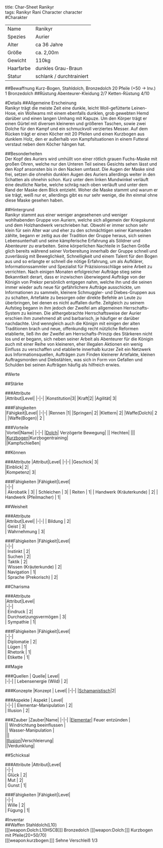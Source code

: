 title: Char-Sheet Ranikyr  
tags: Ranikyr Rani Character character  
#Charakter

|||
|-|-|
|Name|Ranikyr|
|Spezies|Aurier|
|Alter|ca 36 Jahre|
|Größe|ca. 2,00m|
|Gewicht|110kg|
|Haarfarbe|dunkles Grau-Braun|
|Statur|schlank / durchtrainiert|

##Bewaffnung
Kurz-Bogen, Stahldolch, Bronzedolch 
20 Pfeile (+50 -> Inv.) 
1 Bronzedolch
##Rüstung
Abenteurer-Kleidung 2/7
Ketten-Rüstung 4/10

#Details
##Allgemeine Erscheinung  
Ranikyr trägt die meiste Zeit eine dunkle, leicht Woll-gefütterte Leinen-Hose, ein Wollwams mit einem ebenfalls dunklen, grob gewebten Hemd darüber und einen langen Umhang mit Kapuze. Um den Körper trägt er einen Gürtel mit diversen kleineren und größeren Taschen, sowie zwei Dolche für den Kampf und ein schmuckvoll verziertes Messer. Auf dem Rücken trägt er einen Köcher mit 20 Pfeilen und einen Kurzbogen aus dunklem Holz, den er außerhalb von Kampfsituationen in einem Futteral verstaut neben dem Köcher hängen hat.

##Besonderheiten  
Der Kopf des Auriers wird umhüllt von einer rötlich grauen Fuchs-Maske mit großen Ohren, welche nur den Unteren Teil seines Gesichts sehen lässt und den Kopf ansonsten bis in den Nacken umfasst. Die Augen der Maske sind frei, setzen die ohnehin dunklen Augen des Auriers allerdings weiter in den Schatten als ohnehin schon. Kurz unter dem linken Mundwinkel verläuft eine deutliche Narbe, welche schräg nach oben verläuft und unter dem Rand der Maske dem Blick entzieht. Woher die Maske stammt und warum er sie trägt, weiß nur er, allerdings gibt es nur sehr wenige, die ihn einmal ohne diese Maske gesehen haben.

##Hintergrund  
Ranikyr stammt aus einer weniger angesehenen und weniger wohlhabenden Gruppe von Auriern, welche sich allgemein der Kriegskunst und dem Holzhandwerk verschrieben hat. Obwohl er immer schon sehr klein für sein Alter war und eher zu den schmächtigen seiner Kameraden zählte, begann er zeitig aus der Tradition der Gruppe heraus, sich seinen Lebensunterhalt und seine kämpferische Erfahrung als Söldner und Abenteurer zu erarbeiten. Seine körperlichen Nachteile in Sachen Größe glich bereits während seiner Vorbereitung innerhalb der Gruppe schnell und zuverlässig mit Beweglichkeit, Schnelligkeit und einem Talent für den Bogen aus und so erlangte er schnell die nötige Erfahrung, um als Aufklärer, Informationssammler und Spezialist für Präzisionsschläge seine Arbeit zu verrichten. Nach einigen Monaten erfolgreicher Aufträge stieg seine Bekanntkeit derart, dass er inzwischen überwiegend Aufträge von der Königin von Prekor persönlich entgegen nahm, welche ihn und die seinen immer wieder aufs neue für gefährlichere Aufträge ausschickte, um Informationen zu sammeln, kleinere Schmuggler- und Diebes-Gruppen aus zu schalten, Artefakte zu besorgen oder direkte Befehle an Leute zu überbringen, bei denen es nicht auffallen durfte. 
Zeitgleich zu seinem Aufstieg begann in ihm jedoch der Zweifel am allgemeinen Herrschafts-System zu keimen. Die althergebrachte Herrschaftsweise der Aurier erschien ihm zunehmend alt und barbarisch, je häufiger er darüber nachdachte. Und wenngleich auch die Königin mit einigen der alten Traditionen brach und neue, offenkundig recht nützliche Reformen etablierte, ließ ihn der Zweifel am Herrschafts-Prinzip des Stärkeren nicht los und er begann, sich neben seiner Arbeit als Abenteurer für die Königin auch mit einer Reihe von kleineren, eher illegalen Aktionen ein wenig Einfluss zu verschaffen und etablierte innerhalb kurzer Zeit ein Netzwerk aus Informationsquellen, Aufträgen zum Finden kleinerer Artefakte, kleinen Auftragsmorden und Diebstählen, was sich in Form von Gefallen und Schulden bei seinen Aufträgen häufig als hilfreich erwies. 

#Werte

##Stärke  

###Attribute  
|Attribut|Level|
|-|-|
|Konstitution|3|
|Kraft|2|
|Agilität| 3|

###Fähigkeiten  
|Fähigkeit|Level|
|-|-|
|Rennen |1|
|Springen| 2|
|Klettern| 2|
|Waffe(Dolch)| 2 |
|Waffe(Bogen)| 2  |
    
    
###Vorteile  
|Vorteil|Name|
|-|-|
|[Dolch](schools#dolch)| Verzögerte Bewegung|
|| Hechten|
|||
|[Kurzbogen](bows#kurzbogen)|Kurzbogentraining|  
||Kampfschießen|  


##Können

###Attribute
|Attribut|Level|
|-|-|
|Geschick| 3|  
|Einblick| 2|  
|Kompetenz| 3|  

###Fähigkeiten
|Fähigkeit|Level|  
|-|-|  
|  Akrobatik |  3|
|  Schleichen |  3|
|  Reiten |  1|
|  Handwerk (Kräuterkunde) |  2|
|  Handwerk (Pfeilmacher) |  1|  

##Weisheit

###Attribute  
|Attribut|Level|
|-|-|
|  Bildung |  2|  
|  Geist |  3|  
|  Wahrnehmung |  3|  

###Fähigkeiten
|Fähigkeit|Level|  
|-|-|  
|  Instinkt |  2|  
|  Suchen |  2|  
|  Taktik |  2|  
|  Wissen (Kräuterkunde) |  2|  
|  Navigation |  1|  
|  Sprache (Prekorisch) |  2|  

##Charisma

###Attribute  
|Attribut|Level|  
|-|-|  
|  Eindruck |  2|  
|  Durchsetzungsvermögen |  3|  
|  Sympathie |  1|  

###Fähigkeiten
|Fähigkeit|Level|  
|-|-|  
|  Diplomatie |  2|  
|  Lügen |  1|  
|  Rhetorik |  1|  
|  Etikette |  1|  

##Magie

###Quellen
| Quelle|  Level|    
|-|-|
|  Lebensenergie (Wild) |  2|  

###Konzepte
|Konzept | Level|
|-|-|
|[Schamanistisch](shamanism)|2|

###Aspekte
| Aspekt |  Level|    
|-|-|
|   Elementar-Manipulation |  2|  
|   Illusion |  2|  

###Zauber
|Zauber|Name|
|-|-|
|[Elementar](shamanism#elementar)| Feuer entzünden |  
|| Windrichtung beeinflussen |  
|| Wasser-Manipulation |  
|||   
|[Illusion](shamanism#illusion)|Verschleierung|  
||Verdunklung|  

##Schicksal

###Attribute
|Attribut|Level|  
|-|-|  
|  Glück |  2|  
|  Mut |  2|  
|  Gunst |  1|  

###Fähigkeiten
|Fähigkeit|Level|  
|-|-|  
|  Wille |  2|  
|  Fügung |  1|  

#Inventar  
##Waffen
Stahldolch(L10)  
[[[weapon:Dolch:L10HSCB]]]
Bronzedolch
[[[weapon:Dolch:]]]
Kurzbogen mit Pfeile(20+50/70)  
[[[weapon:kurzbogen:]]]
Sehne Verschleiß 1/3  

